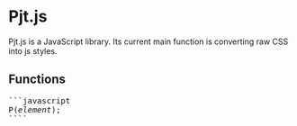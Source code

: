 # Pjt.js
Pjt.js is a JavaScript library.  Its current main function is converting raw CSS into js styles.

## Functions
<pre>
```javascript
P(<i>element</i>);
````
</pre>
    
